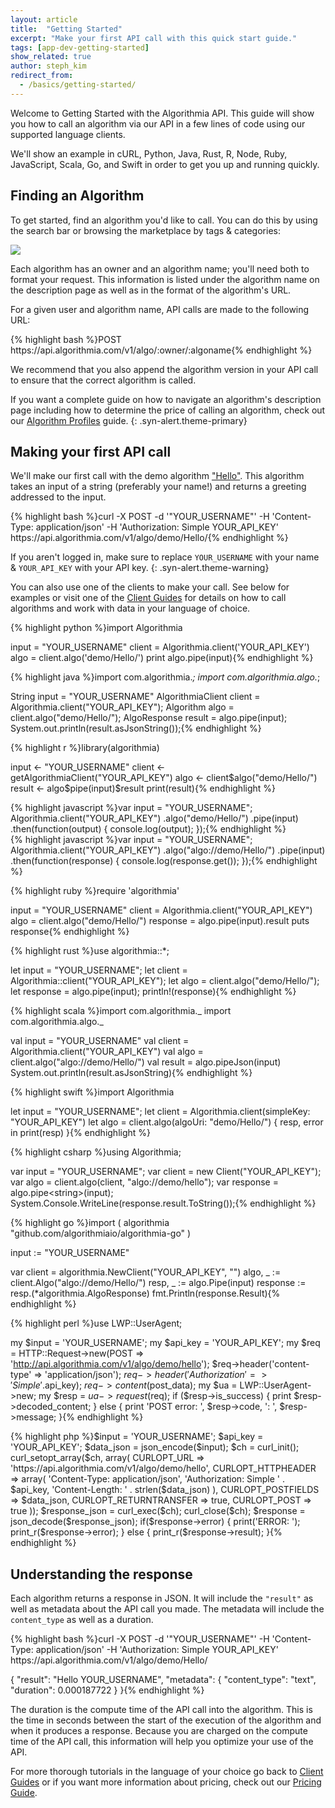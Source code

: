 ```yaml
---
layout: article
title:  "Getting Started"
excerpt: "Make your first API call with this quick start guide."
tags: [app-dev-getting-started]
show_related: true
author: steph_kim
redirect_from:
  - /basics/getting-started/
---
```


Welcome to Getting Started with the Algorithmia API. This guide will show you how to call an algorithm via our API in a few lines of code using our supported language clients.

We'll show an example in cURL, Python, Java, Rust, R, Node, Ruby, JavaScript, Scala, Go, and Swift in order to get you up and running quickly.

## Finding an Algorithm

To get started, find an algorithm you'd like to call. You can do this by using the search bar or browsing the marketplace by tags & categories:

<images-section v-cloak>
  <image-popout caption="Algorithm Marketplace">
    <img src="{{site.cdnurl}}{{site.baseurl}}/images/face_detection.png" class="syn-image-responsive">
  </image-popout>
</images-section>

Each algorithm has an owner and an algorithm name; you'll need both to format your request. This information is listed under the algorithm name on the description page as well as in the format of the algorithm's URL.

For a given user and algorithm name, API calls are made to the following URL:

<code-sample>
  {% highlight bash %}POST https://api.algorithmia.com/v1/algo/:owner/:algoname{% endhighlight %}
</code-sample>

We recommend that you also append the algorithm version in your API call to ensure that the correct algorithm is called.

<div markdown="1">

If you want a complete guide on how to navigate an algorithm's description page including how to determine the price of calling an algorithm, check out our [Algorithm Profiles]({{site.baseurl}}/basics/algorithm-profiles) guide.
{: .syn-alert.theme-primary}

</div>

## Making your first API call

We'll make our first call with the demo algorithm ["Hello"](/algorithms/demo/Hello). This algorithm takes an input of a string (preferably your name!) and returns a greeting addressed to the input.

<code-sample>
  {% highlight bash %}curl -X POST -d '"YOUR_USERNAME"' -H 'Content-Type: application/json' -H 'Authorization: Simple YOUR_API_KEY' https://api.algorithmia.com/v1/algo/demo/Hello/{% endhighlight %}
</code-sample>

<div markdown="1">

If you aren't logged in, make sure to replace <code>YOUR&lowbar;USERNAME</code> with your name & <code>YOUR&lowbar;API&lowbar;KEY</code> with your API key.
{: .syn-alert.theme-warning}

</div>

You can also use one of the clients to make your call. See below for examples or visit one of the [Client Guides]({{site.baseurl}}/clients) for details on how to call algorithms and work with data in your language of choice.

<code-sample v-cloak class="syn-mb-16">
<!-- PYTHON -->
{% highlight python %}import Algorithmia

input = "YOUR_USERNAME"
client = Algorithmia.client('YOUR_API_KEY')
algo = client.algo('demo/Hello/')
print algo.pipe(input){% endhighlight %}

<!-- JAVA -->
{% highlight java %}import com.algorithmia.*;
import com.algorithmia.algo.*;

String input = "YOUR_USERNAME"
AlgorithmiaClient client = Algorithmia.client("YOUR_API_KEY");
Algorithm algo = client.algo("demo/Hello/");
AlgoResponse result = algo.pipe(input);
System.out.println(result.asJsonString());{% endhighlight %}

<!-- R -->
{% highlight r %}library(algorithmia)

input <- "YOUR_USERNAME"
client <- getAlgorithmiaClient("YOUR_API_KEY")
algo <- client$algo("demo/Hello/")
result <- algo$pipe(input)$result
print(result){% endhighlight %}

<!-- JAVASCRIPT -->
<div code-sample-language="JavaScript">
{% highlight javascript %}var input = "YOUR_USERNAME";
Algorithmia.client("YOUR_API_KEY")
          .algo("demo/Hello/")
          .pipe(input)
          .then(function(output) {
            console.log(output);
          });{% endhighlight %}
</div>

<!-- NODEJS -->
<div code-sample-language="Node">
{% highlight javascript %}var input = "YOUR_USERNAME";
Algorithmia.client("YOUR_API_KEY")
          .algo("algo://demo/Hello/")
          .pipe(input)
          .then(function(response) {
            console.log(response.get());
          });{% endhighlight %}
</div>

<!-- RUBY -->
{% highlight ruby %}require 'algorithmia'

input = "YOUR_USERNAME"
client = Algorithmia.client("YOUR_API_KEY")
algo = client.algo("demo/Hello/")
response = algo.pipe(input).result
puts response{% endhighlight %}

<!-- RUST -->
{% highlight rust %}use algorithmia::*;

let input = "YOUR_USERNAME";
let client = Algorithmia::client("YOUR_API_KEY");
let algo = client.algo("demo/Hello/");
let response = algo.pipe(input);
println!(response){% endhighlight %}

<!-- SCALA -->
{% highlight scala %}import com.algorithmia._
import com.algorithmia.algo._

val input = "YOUR_USERNAME"
val client = Algorithmia.client("YOUR_API_KEY")
val algo = client.algo("algo://demo/Hello/")
val result = algo.pipeJson(input)
System.out.println(result.asJsonString){% endhighlight %}

<!-- SWIFT -->
{% highlight swift %}import Algorithmia

let input = "YOUR_USERNAME";
let client = Algorithmia.client(simpleKey: "YOUR_API_KEY")
let algo = client.algo(algoUri: "demo/Hello/") { resp, error in
  print(resp)
}{% endhighlight %}

<!-- C-SHARP -->
<div code-sample-language=".NET/C#">
{% highlight csharp %}using Algorithmia;

var input = "YOUR_USERNAME";
var client = new Client("YOUR_API_KEY");
var algo = client.algo(client, "algo://demo/hello");
var response = algo.pipe&lt;string&gt;(input);
System.Console.WriteLine(response.result.ToString());{% endhighlight %}
</div>

<!-- GO -->
{% highlight go %}import (
  algorithmia "github.com/algorithmiaio/algorithmia-go"
)

input := "YOUR_USERNAME"

var client = algorithmia.NewClient("YOUR_API_KEY", "")
algo, _ := client.Algo("algo://demo/Hello/")
resp, _ := algo.Pipe(input)
response := resp.(*algorithmia.AlgoResponse)
fmt.Println(response.Result){% endhighlight %}

<!-- PERL -->
{% highlight perl %}use LWP::UserAgent;

my $input = 'YOUR_USERNAME';
my $api_key = 'YOUR_API_KEY';
my $req = HTTP::Request->new(POST => 'http://api.algorithmia.com/v1/algo/demo/hello');
$req->header('content-type' => 'application/json');
$req->header('Authorization' => 'Simple '.$api_key);
$req->content($post_data);
my $ua = LWP::UserAgent->new;
my $resp = $ua->request($req);
if ($resp->is_success) {
    print $resp->decoded_content;
} else {
    print 'POST error: ', $resp->code, ': ', $resp->message;
}{% endhighlight %}

<!-- PHP -->
<div code-sample-language="PHP">
{% highlight php %}$input = 'YOUR_USERNAME';
$api_key = 'YOUR_API_KEY';
$data_json = json_encode($input);
$ch = curl_init();
  curl_setopt_array($ch, array(
    CURLOPT_URL => 'https://api.algorithmia.com/v1/algo/demo/hello',
    CURLOPT_HTTPHEADER => array(
      'Content-Type: application/json',
      'Authorization: Simple ' . $api_key,
      'Content-Length: ' . strlen($data_json)
    ),
    CURLOPT_POSTFIELDS => $data_json,
    CURLOPT_RETURNTRANSFER => true,
    CURLOPT_POST => true
  ));
  $response_json = curl_exec($ch);
  curl_close($ch);
  $response = json_decode($response_json);
  if($response->error) {
    print('ERROR: ');
    print_r($response->error);
  } else {
    print_r($response->result);
  }{% endhighlight %}
</div>
</code-sample>

## Understanding the response

Each algorithm returns a response in JSON. It will include the `"result"` as well as metadata about the API call you made. The metadata will include the `content_type` as well as a duration.

<code-sample>
{% highlight bash %}curl -X POST -d '"YOUR_USERNAME"' -H 'Content-Type: application/json' -H 'Authorization: Simple YOUR_API_KEY' https://api.algorithmia.com/v1/algo/demo/Hello/

{
  "result": "Hello YOUR_USERNAME",
  "metadata": {
     "content_type": "text",
     "duration": 0.000187722
  }
}{% endhighlight %}
</code-sample>

The duration is the compute time of the API call into the algorithm. This is the time in seconds between the start of the execution of the algorithm and when it produces a response. Because you are charged on the compute time of the API call, this information will help you optimize your use of the API.

For more thorough tutorials in the language of your choice go back to <a href="{{site.baseurl}}/clients">Client Guides</a> or if you want more information about pricing, check out our [Pricing Guide]({{site.baseurl}}/pricing).
